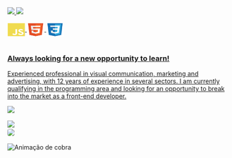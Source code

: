 <div>
  <a href="https://github.com/oneprogramm">
  <img height="180em" src="https://github-readme-stats.vercel.app/api?username=oneprogramm&show_icons=true&theme=tokyonight&include_all_commits=true&count_private=true"/>
  <img height="180em" src="https://github-readme-stats.vercel.app/api/top-langs/?username=oneprogramm&layout=compact&langs_count=6&theme=tokyonight"/>
</div>
<div style="display: inline_block">
  <br>
  <img align="center" alt="Js" height="30" width="40" src="https://raw.githubusercontent.com/devicons/devicon/master/icons/javascript/javascript-plain.svg ">
  
  <img align="center" alt="HTML" height="30" width="40" src="https://raw.githubusercontent.com/devicons/devicon/master/icons/html5/html5-original.svg ">
  
  <img align="center" alt="CSS" height="30" width="40" src="https://raw.githubusercontent.com/devicons/devicon/master/icons/css3/css3-original.svg ">
  
</div>
 
 <br>
 
  ### Always looking for a new opportunity to learn!

Experienced professional in visual communication, marketing and advertising, with 12 years of experience in several sectors. I am currently qualifying in the programming area and looking for an opportunity to break into the market as a front-end developer.
 
<div>
    <a href="https://instagram.com/lima.ceo" target="_blank"><img src="https://img.shields.io/badge/-Instagram-%23E4405F?style=for-the- badge&logo=instagram&logoColor=white" target="_blank"></a> 
  
  <a href="https://www.linkedin.com/in/greendev;" target="_blank"><img src="https://img.shields.io/badge/-LinkedIn-%230077B5?style= for-the-badge&logo=linkedin&logoColor=white" target="_blank"></a> <br>
  <a href = "mailto:greenprogramdev@gmail.com"><img src="https://img.shields.io/badge/-Gmail-%23333?style=for-the-badge&logo=gmail&logoColor=white" style='border-radius: 4px' destino="_blank"></a>
 
  ![Animação de cobra](https://github.com/devemdobro/devemdobro/blob/output/github-contribution-grid-snake.svg)

</div>
